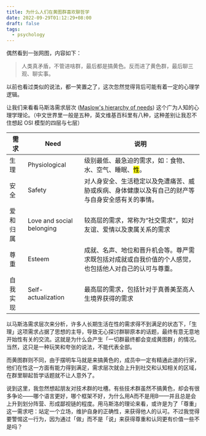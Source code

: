 ```yaml
---
title: 为什么人们在黄图群喜欢聊哲学
date: 2022-09-29T01:12:29+08:00
draft: false
tags:
  - psychology
---
```


偶然看到一张网图，内容如下：

> 人类真矛盾，不管进啥群，最后都是搞黄色。反而进了黄色群，最后聊三观、聊实事。

以前也看过类似的说法，都一笑置之了，这次忽然觉得背后可能有着一定的心理学逻辑。

让我们来看看马斯洛需求层次 ([Maslow's hierarchy of needs](https://en.wikipedia.org/wiki/Maslow%27s_hierarchy_of_needs)) 这个广为人知的心理学理论。（中文世界里一般是五种，英文维基百科里有八种，这种差别让我忍不住想起 OSI 模型的四层与七层）

|需求|Need|说明|
|---|---|---|
|生理|Physiological|级别最低、最急迫的需求，如：食物、水、空气、睡眠、<mark>性</mark>。|
|安全|Safety|对人身安全、生活稳定以及免遭痛苦、威胁或疾病、身体健康以及有自己的财产等与自身安全感有关的事情。|
|爱和归属|Love and social belonging|较高层的需求，常称为“社交需求”，如对友谊、爱情以及隶属关系的需求|
|尊重|Esteem|成就、名声、地位和晋升机会等。尊严需求既包括对成就或自我价值的个人感觉，也包括他人对自己的认可与尊重。|
|自我实现|Self-actualization|最高层的需求，包括针对于真善美至高人生境界获得的需求|

以马斯洛需求层次来分析，许多人长期生活在性的需求得不到满足的状态下，「生理」这项需求占据了思想的主导，导致无心探讨群聊原本的话题，最终有意无意地开始性有关的交流。这就是为什么会产生「一切群最终都会变成黄图群」的情况。当然，这只是一种玩笑和夸张的说法，不能代表全部。

而黄图群则不同，由于摆明车马就是来搞黄色的，成员中一定有精通此道的行家，他们在性这一方面有能力得到满足，需求层次就会上升到社交和认知相关的区域，在群里聊起哲学话题就不让人意外了。

说到这里，我忽然想起朋友对技术群的吐槽。有些技术群虽然不搞黄色，却会有很多争论——哪个语言更好，哪个框架不好，为什么用A而不是用B——并且总是会上升到划分阵营、形成鄙视链的程度。用马斯洛的理论来看，或许是为了「尊重」这一需求吧：站定一个立场，维护自身的正确性，来获得他人的认可。不过我觉得要警惕这一行为，因为通过「做」而不是「说」来获得尊重和认同更有价值一些不是吗？
